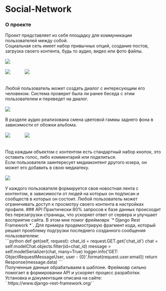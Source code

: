 # Social-Network
<h3>О проекте</h3>
Проект представляет из себя площадку для коммуникации пользователей между собой.<br>
Социальная сеть имеет набор привычных опций, создание постов, загрузка своего контента, будь то аудио, видео или фото файлы.
<br>
<br>
<img src="screenshots/добавление_фото.png">
<br>
<br>
<div><img src="screenshots/галлерея.jpg">&nbsp&nbsp&nbsp&nbsp&nbsp&nbsp&nbsp&nbsp&nbsp&nbsp&nbsp&nbsp<img src="screenshots/пост.jpg"></div>
<br>
<br>
Любой пользователь может создать диалог с интересующим его человеком. Система проверит была ли ранее беседа с этим пользователем и переведет на диалог.
<br>
<br>
<img src="screenshots/чат.jpg">
<br>
<br>
В разделе аудио реализована смена цветовой гаммы заднего фона в зависимости от обожки альбома.
<br>
<br>
<div><img src="screenshots/аудио1.jpg">&nbsp&nbsp&nbsp&nbsp&nbsp&nbsp&nbsp&nbsp&nbsp&nbsp&nbsp&nbsp<img src="screenshots/аудио2.jpg"></div>
<br>
<br>
Под каждым объектом с контентом есть стандартный набор кнопок, это оставить голос, либо комментарий или поделиться.<br>
Если пользователя заинтересует медиаконтент другого юзера, он может его добавить в свою медиатеку.
<br>
<br>
<img src="screenshots/like_comment.jpg">
<br>
<br>
У каждого пользователя формируется своя новостная лента с контентом, в зависимости от людей на которых он подписан и сообществ в которых он состоит. Любой пользователь может ограничивать доступ к просмотру своего контента в настройках профиля.
### API
Практически 80% запросов к базе данных происходит без перезагрузки страницы, что ускоряет ответ от сервера и улучшает восприятие сайта.
В этом мне помог фреймоврк `* Django Rest Framework *`.
Для примера продемострирую фрагмент кода, который решает проеблему подгрузки последнего созданного сообщения пользователем:<br>
```python
    def get(self, request):
        chat_id = request.GET.get('chat_id')
        chat = self.modelChat.objects.filter(id=chat_id)
        message = self.modelSerializer(chat, many=True)
        logger.info('GET: ObjectRequestMessageUser, user - {0}'.format(request.user.email))
        return Response(message.data)
```
<br>
Полученные данные обрабатываем в шаблоне. Фреймовр сильно помогает в формировании API и ускоряет процесс разработки.<br>
Установка и документация описана на сайте: <br>` https://www.django-rest-framework.org/ `<br>
